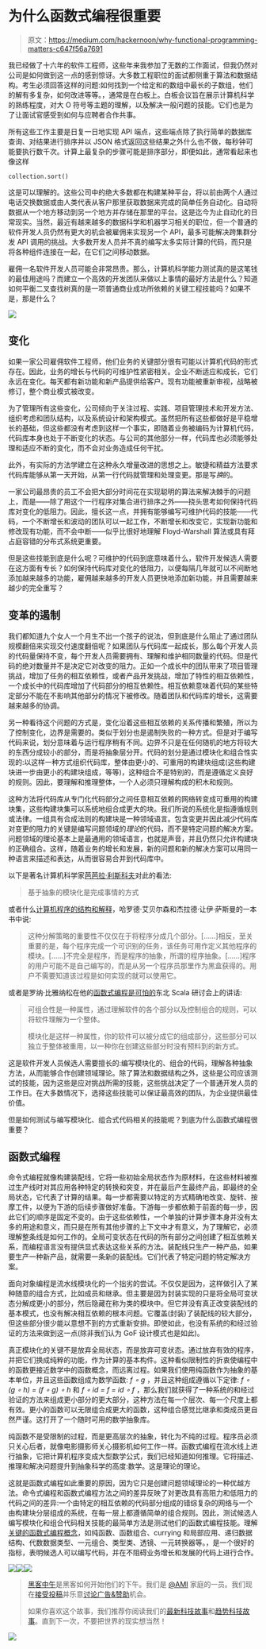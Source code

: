 # 为什么函数式编程很重要

> 原文：<https://medium.com/hackernoon/why-functional-programming-matters-c647f56a7691>

我已经做了十六年的软件工程师，这些年来我参加了无数的工作面试，但我仍然对公司是如何做到这一点的感到惊讶。大多数工程职位的面试都侧重于算法和数据结构。考生必须回答这样的问题:如何找到一个给定和的数组中最长的子数组，他们的解有多复杂，如何改进等等。，通常是在白板上。白板会议旨在展示计算机科学的熟练程度，对大 O 符号等主题的理解，以及解决一般问题的技能。它们也是为了让面试官感受到如何与应聘者合作共事。

所有这些工作主要是日复一日地实现 API 端点，这些端点除了执行简单的数据库查询、对结果进行排序并以 JSON 格式返回这些结果之外什么也不做，每秒钟可能要执行数千次。计算上最复杂的步骤可能是排序部分，即便如此，通常看起来也像这样

```
collection.sort()
```

这是可以理解的。这些公司中的绝大多数都在构建某种平台，将以前由两个人通过电话交换数据或由人类代表从客户那里获取数据来完成的简单任务自动化。自动将数据从一个地方移动到另一个地方并存储在那里的平台。这是迄今为止自动化的日常现实。当然，最近有越来越多的数据科学和机器学习相关的职位，但一个普通的软件开发人员仍然有更大的机会被雇佣来实现另一个 API，最多可能解决跨集群分发 API 调用的挑战。大多数开发人员并不真的编写太多实际计算的代码，而只是将各种组件连接在一起，在它们之间移动数据。

雇佣一名软件开发人员可能会非常昂贵。那么，计算机科学能力测试真的是这笔钱的最佳用途吗？而建立一个高效的开发团队来做以上事情的最好方法是什么？知道如何平衡二叉查找树真的是一项普通商业成功所依赖的关键工程技能吗？如果不是，那是什么？

[![](img/d3cd0834cd54a0188cd5beca3a49fc4b.png)](https://forrestbrazeal.com/2016/07/27/cloudpleasers-real-world-coding-interview/)

## 变化

如果一家公司雇佣软件工程师，他们业务的关键部分很有可能以计算机代码的形式存在。因此，业务的增长与代码的可维护性紧密相关。企业不断适应和成长，它们永远在变化。每天都有新功能和新产品提供给客户。现有功能被重新审视，战略被修订，整个商业模式被改变。

为了管理所有这些变化，公司倾向于关注过程、实践、项目管理技术和开发方法、组织考虑和团队结构，以及系统设计和架构模式。虽然把所有这些都做好是平稳增长的基础，但这些都没有考虑到这样一个事实，即随着业务被编码为计算机代码，代码库本身也处于不断变化的状态。与公司的其他部分一样，代码库也必须能够处理和适应不断的变化，而不会对业务造成任何干扰。

此外，有实际的方法学建立在这种永久增量改进的思想之上。敏捷和精益方法要求代码库能够从第一天开始，从第一行代码就管理和处理变更。那是写*换*的。

一家公司最昂贵的员工不会把大部分时间花在实现聪明的算法来解决棘手的问题上，而是——除了用这个一行程序对集合进行排序之外——挠头思考如何保持代码库对变化的低阻力。因此，擅长这一点，并拥有能够编写可维护代码的技能——代码，一个不断增长和波动的团队可以一起工作，不断增长和改变它，实现新功能和修改现有功能，而不会中断——似乎比很好地理解 Floyd-Warshall 算法或具有拜占庭容错的分布式系统更重要。

但是这些技能到底是什么呢？可维护的代码到底意味着什么，软件开发候选人需要在这方面有专长？如何保持代码库对变化的低阻力，以便每隔几年就可以不间断地添加越来越多的功能，雇佣越来越多的开发人员更快地添加新功能，并且需要越来越少的完全重写？

## 变革的遏制

我们都知道九个女人一个月生不出一个孩子的说法，但到底是什么阻止了通过团队规模翻倍来实现交付速度翻倍呢？如果团队与代码库一起成长，那么每个开发人员的代码量保持不变，每个开发人员需要拥有、理解和维护相同数量的代码。但是代码的绝对数量并不是决定它对改变的阻力。正如一个成长中的团队带来了项目管理挑战，增加了任务的相互依赖性，或者产品开发挑战，增加了特性的相互依赖性，一个成长中的代码库增加了代码部分的相互依赖性。相互依赖意味着代码的某些特定部分不能在不影响其他部分的情况下被修改。随着团队和代码库的增长，这需要越来越多的协调。

另一种看待这个问题的方式是，变化沿着这些相互依赖的关系传播和繁殖，所以为了控制变化，边界是需要的。类似于划分也是遏制失败的一种方式。但是对于编写代码来说，划分意味着与运行程序稍有不同。边界不只是在任何随机的地方将较大的东西分成较小的部分，而是将抽象层分开。代码的划分是通过模块化和组合性实现的:以这样一种方式组织代码库，整体由更小的、可重用的构建块组成(这些构建块进一步由更小的构建块组成，等等)，这种组合不是特别的，而是遵循定义良好的规则。因此，要理解和推理整体，一个人必须只理解构成的积木和规则。

这种方法将代码库从专门化代码部分之间任意相互依赖的网络转变成可重用的构建块集，这些构建块集可以系统地组合成更大的块。我们所说的系统化是指遵循规则或法律。一组具有合成法则的构建块是一种领域语言。包含变更并因此减少代码库对变更的阻力的关键是编写问题领域的*理论*的代码，而不是特定问题的解决方案。问题领域的理论基本上是最通用的领域语言，也就是声音，并且仍然只允许构建块的正确组合。这样，随着业务的增长和发展，新的问题和新的解决方案可以用同一种语言来描述和表达，从而很容易合并到代码库中。

以下是著名计算机科学家[芭芭拉·利斯科夫](http://www.pmg.csail.mit.edu/~liskov/turing-09-5.pdf)对此的看法:

> 基于抽象的模块化是完成事情的方式

或者什么[计算机程序的结构和解释](https://mitpress.mit.edu/sicp/full-text/book/book-Z-H-10.html)，哈罗德·艾贝尔森和杰拉德·让伊·萨斯曼的一本书中说:

> 这种分解策略的重要性不仅仅在于将程序分成几个部分。[……]相反，至关重要的是，每个程序完成一个可识别的任务，该任务可用作定义其他程序的模块。[……]不完全是程序，而是程序的抽象，所谓的程序抽象。[……]程序的用户可能不是自己编写的，而是从另一个程序员那里作为黑盒获得的。用户不需要知道该过程是如何实现的就可以使用它。

或者是罗纳·比雅纳松在他的[函数式编程是可怕的](https://www.youtube.com/watch?v=hzf3hTUKk8U&feature=youtu.be&t=1234)东北 Scala 研讨会上的讲话:

> 可组合性是一种属性，通过理解软件的各个部分以及控制组合的规则，可以将软件理解为一个整体。
> 
> 模块化是这样一种属性，你的软件可以被分成它的组成部分，这些部分可以独立于整体被重用，以一种你在创建这些部分时没有预料到的新方式。

这是软件开发人员候选人需要擅长的:编写模块化的、组合的代码，理解各种抽象方法，从而能够合作创建领域理论。除了算法和数据结构之外，这些是公司应该测试的技能，因为这些是应对挑战所需的技能，这些挑战决定了一个普通开发人员的工作日。在大多数情况下，选择这些技能可以保证最高效的团队，为企业提供最佳价值。

但是如何测试与编写模块化、组合式代码相关的技能呢？到底为什么函数式编程很重要？

## 函数式编程

命令式编程就像构建装配线，它将一些初始全局状态作为原材料，在这些材料被推过生产线时对其应用各种特定的转换和突变，并在最后产生最终产品，即最终的全局状态，它代表了计算的结果。每一步都需要以特定的方式精确地改变、旋转、按摩工件，以便为下游的后续步骤做好准备。下游每一步都依赖于前面的每一步，因此它们的顺序是固定不变的。由于这些依赖性，一个单独的计算步骤本身并没有太多的用途和意义，而只是在所有其他步骤的上下文中才有意义，为了理解它，必须理解整条线是如何工作的。全局可变状态在代码的所有部分之间创建了相互依赖关系，而编程语言没有提供显式表达这些关系的方法。装配线只生产一种产品，如果要生产一种新产品，就需要一条新的装配线。它们代表了特定问题的特定解决方案。

面向对象编程是流水线模块化的一个拙劣的尝试。不仅仅是因为，这样做引入了某种随意的组合方式，比如成员和继承。但主要是因为封装实现的只是将全局可变状态分解成更小的部分，然后隐藏在称为类的模块中。但它并没有真正改变装配线的基本模式，也没有解决相互依赖的根本问题。它覆盖(封装)了装配线的较大部分，但这些部分很少能以意想不到的方式重新安排。即使如此，也没有系统的和经过验证的方法来做到这一点(除非我们认为 GoF 设计模式也是如此)。

真正模块化的关键不是放弃全局状态，而是放弃可变状态。通过放弃有效的程序，并把它们换成纯粹的功能，作为计算的基本构件。这种看似限制性的折衷使编程中的函数更接近数学中的函数概念，而远离过程。如果我们使用纯函数作为抽象的基本单位，并且这些函数组成为数学函数: *f ∘ g* ，并且这种组成遵循以下定律: *f ∘ (g ∘ h) = (f ∘ g) ∘ h* 和 *f ∘ id = f = id ∘ f* ，那么我们就获得了一种系统的和经过验证的方法来组成更小部分的更大部分，这种方法在每一个层次、每一个尺度上都有效。更小的函数可以无限组合成更大的函数，这种组合感觉比继承和类成员更自然严谨。这打开了一个随时可用的数学抽象库。

纯函数不是受限制的过程，而是更高层次的抽象，转化为不纯的过程。程序员必须只关心后者，就像电影摄影师关心摄影机如何工作一样。函数式编程在流水线上进行抽象，它把计算机程序变成大型数学公式，我们已经知道如何推理。它将描述、推理和解决问题提升到抽象科学的高度:数学。这是理论的理论。

这就是函数式编程如此重要的原因，因为它只是创建问题领域理论的一种优越方法。命令式编程和函数式编程方法之间的差异反映了对更改具有高阻力和低阻力的代码之间的差异:一个由特定的相互依赖的代码部分组成的错综复杂的网络与一个由构建块分层组成的系统，在每一层上都遵循简单的组合规则。因此，测试候选人编写模块化和组合代码相关技能的最简单方法是测试他们的函数式编程技能。理解[关键的函数式编程概念](http://lambdaconf.us/downloads/documents/lambdaconf_slfp.pdf)，如纯函数、函数组合、currying 和局部应用、递归数据结构、代数数据类型、一元组合、类型类、透镜、一元转换器等。，是一个很好的指标，表明候选人可以编写代码，并在不阻碍业务增长和发展的代码上进行合作。

[![](img/50ef4044ecd4e250b5d50f368b775d38.png)](http://bit.ly/HackernoonFB)[![](img/979d9a46439d5aebbdcdca574e21dc81.png)](https://goo.gl/k7XYbx)[![](img/2930ba6bd2c12218fdbbf7e02c8746ff.png)](https://goo.gl/4ofytp)

> [黑客中午](http://bit.ly/Hackernoon)是黑客如何开始他们的下午。我们是 [@AMI](http://bit.ly/atAMIatAMI) 家庭的一员。我们现在[接受投稿](http://bit.ly/hackernoonsubmission)并乐意[讨论广告&赞助](mailto:partners@amipublications.com)机会。
> 
> 如果你喜欢这个故事，我们推荐你阅读我们的[最新科技故事](http://bit.ly/hackernoonlatestt)和[趋势科技故事](https://hackernoon.com/trending)。直到下一次，不要把世界的现实想当然！

![](img/be0ca55ba73a573dce11effb2ee80d56.png)